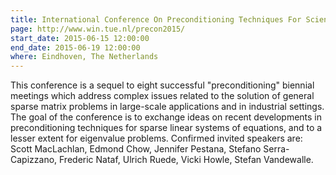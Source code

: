 ```yaml
---
title: International Conference On Preconditioning Techniques For Scientific And Industrial Applications
page: http://www.win.tue.nl/precon2015/
start_date: 2015-06-15 12:00:00
end_date: 2015-06-19 12:00:00
where: Eindhoven, The Netherlands
---
```


This conference is a sequel to eight successful "preconditioning"
biennial meetings which address complex issues related to the solution
of general sparse matrix problems in large-scale applications and in
industrial settings. The goal of the conference is to exchange ideas
on recent developments in preconditioning techniques for sparse linear
systems of equations, and to a lesser extent for eigenvalue
problems. Confirmed invited speakers are: Scott MacLachlan, Edmond
Chow, Jennifer Pestana, Stefano Serra-Capizzano, Frederic Nataf,
Ulrich Ruede, Vicki Howle, Stefan Vandewalle.

